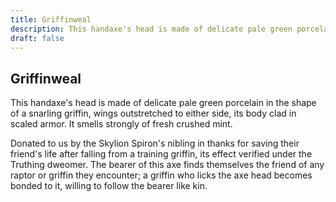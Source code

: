 ```yaml
---
title: Griffinweal
description: This handaxe's head is made of delicate pale green porcelain in the shape of a snarling griffin,...
draft: false
---
```


## Griffinweal

This handaxe's head is made of delicate pale green porcelain in the shape of a snarling griffin,
wings outstretched to either side, its body clad in scaled armor. It smells strongly of fresh
crushed mint.

Donated to us by the Skylion Spiron's nibling in thanks for saving their friend's life after
falling from a training griffin, its effect verified under the Truthing dweomer. The bearer of
this axe finds themselves the friend of any raptor or griffin they encounter; a griffin who
licks the axe head becomes bonded to it, willing to follow the bearer like kin.
